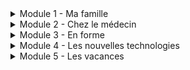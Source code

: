 <details>
  <summary>Module 1 - Ma famille</summary>
  <p>
    Ma famille et moi: <a href="https://adaligand.github.io/9-French/Family/famillealoud.html">Read aloud</a>&nbsp;<a href="https://adaligand.github.io/9-French/Family/familledict.html">Dictation</a>&nbsp;<a href="https://adaligand.github.io/9-French/Family/familleread.html">Reading</a>
  </p>
  <p>
    Description: <a href="https://adaligand.github.io/9-French/Family/descriptionaloud.html">Read aloud</a>&nbsp;<a href="https://adaligand.github.io/9-French/Family/descriptiondict.html">Dictation</a>&nbsp;<a href="https://adaligand.github.io/9-French/Family/descriptionread.html">Reading</a>
  </p>
  <p>
    Personnalité: <a href="https://adaligand.github.io/9-French/Family/Personalitéaloud.html">Read aloud</a>&nbsp;<a href="https://adaligand.github.io/9-French/Family/Personalitédict.html">Dictation</a>&nbsp;<a href="https://adaligand.github.io/9-French/Family/Personalitéread.html">Reading</a>
  </p>
  <p>
    Mon enfance: <a href="https://adaligand.github.io/9-French/Family/enfancealoud.html">Read aloud</a>&nbsp;<a href="https://adaligand.github.io/9-French/Family/enfancedict.html">Dictation</a>&nbsp;<a href="https://adaligand.github.io/9-French/Family/enfanceread.html">Reading</a>
  </p>
</details>

<details>
  <summary>Module 2 - Chez le médecin</summary>
  <p>
   J'ai mal: <a href="https://adaligand.github.io/9-French/doctor/jaimalaloud">Read aloud</a>&nbsp;<a href="https://adaligand.github.io/9-French/doctor/jaimaldict.html">Dictation</a>&nbsp;<a href="https://adaligand.github.io/9-French/">Reading</a>
  </p>
  <p>
    Problèmes de santé: <a href="https://adaligand.github.io/9-French/doctor/problemesaloud">Read aloud</a>&nbsp;<a href="https://adaligand.github.io/9-French/doctor/problemesdict">Dictation</a>&nbsp;<a href="https://adaligand.github.io/9-French/">Reading</a>
  </p>
  <p>
    Je me suis fait mal: <a href="https://adaligand.github.io/9-French/doctor/faitmalaloud">Read aloud</a>&nbsp;<a href="https://adaligand.github.io/9-French/doctor/faitmaldict">Dictation</a>&nbsp;<a href="https://adaligand.github.io/9-French/">Reading</a>
  </p>
  <p>
    Chez le médecin: <a href="https://adaligand.github.io/9-French/doctor/conseilsaloud">Read aloud</a>&nbsp;<a href="https://adaligand.github.io/9-French/doctor/conseilsdict">Dictation</a>&nbsp;<a href="https://adaligand.github.io/9-French/">Reading</a>
  </p>
</details>

<details>
  <summary>Module 3 - En forme</summary>
  <p>
    Les sports: <a href="https://adaligand.github.io/9-French/">Read aloud</a>&nbsp;<a href="https://adaligand.github.io/9-French/">Dictation</a>&nbsp;<a href="https://adaligand.github.io/9-French/">Reading</a>
  </p>
  <p>
    Les bienfaits du sport: <a href="https://adaligand.github.io/9-French/">Read aloud</a>&nbsp;<a href="https://adaligand.github.io/9-French/">Dictation</a>&nbsp;<a href="#">Reading</a>
  </p>
  <p>
    Je mange: <a href="https://adaligand.github.io/9-French/">Read aloud</a>&nbsp;<a href="https://adaligand.github.io/9-French/">Dictation</a>&nbsp;<a href="#">Reading</a>
  </p>
  <p>
    Bonne cuisine: <a href="https://adaligand.github.io/9-French/">Read aloud</a>&nbsp;<a href="https://adaligand.github.io/9-French/">Dictation</a>&nbsp;<a href="#">Reading</a>
  </p>
  <p>
    En pleine forme: <a href="https://adaligand.github.io/9-French/">Read aloud</a>&nbsp;<a href="https://adaligand.github.io/9-French/">Dictation</a>&nbsp;<a href="#">Reading</a>
  </p>
</details>

<details>
  <summary>Module 4 - Les nouvelles technologies</summary>
  <p>
    Nouvelles technologies: <a href="https://adaligand.github.io/9-French/Media/Techaloud.html">Read aloud</a>&nbsp;<a href="https://adaligand.github.io/9-French/Media/Techdict.html">Dictation</a>&nbsp;<a href="https://adaligand.github.io/9-French/Media/">Reading</a>
  </p>
  <p>
    Internet: <a href="https://adaligand.github.io/9-French/Media/internetaloud.html">Read aloud</a>&nbsp;<a href="https://adaligand.github.io/9-French/Media/internetdict.html">Dictation</a>&nbsp;<a href="https://adaligand.github.io/9-French/">Reading</a>
  </p>
  <p>
    Lecture: <a href="https://adaligand.github.io/9-French/">Read aloud</a>&nbsp;<a href="https://adaligand.github.io/9-French/Media/">Dictation</a>&nbsp;<a href="https://adaligand.github.io/9-French/">Reading</a>
  </p>
  <p>
    Musique: <a href="https://adaligand.github.io/9-French/Media/musicaloud.html">Read aloud</a>&nbsp;<a href="https://adaligand.github.io/9-French/Media/musicdict.html">Dictation</a>&nbsp;<a href="https://adaligand.github.io/9-French/">Reading</a>
  </p>
  <p>
    Télé: <a href="https://adaligand.github.io/9-French/Media/tvaloud.html">Read aloud</a>&nbsp;<a href="https://adaligand.github.io/9-French/Media/tvdict.html">Dictation</a>&nbsp;<a href="https://adaligand.github.io/9-French/">Reading</a>
  </p>
  <p>
    Cinéma: <a href="https://adaligand.github.io/9-French/Media/cinemaaloud.html">Read aloud</a>&nbsp;<a href="https://adaligand.github.io/9-French/Media/cinemadict.html">Dictation</a>&nbsp;<a href="#">Reading</a>
  </p>
</details>

<details>
  <summary>Module 5 - Les vacances</summary>
  <p>
    Pays: <a href="https://adaligand.github.io/9-French/">Read aloud</a>&nbsp;<a href="https://adaligand.github.io/9-French/">Dictation</a>&nbsp;<a href="#">Reading</a>
  </p>
  <p>
    Vacances: <a href="https://adaligand.github.io/9-French/">Read aloud</a>&nbsp;<a href="https://adaligand.github.io/9-French/">Dictation</a>&nbsp;<a href="#">Reading</a>
  </p>
  <p>
    En ville: <a href="https://adaligand.github.io/9-French/">Read aloud</a>&nbsp;<a href="https://adaligand.github.io/9-French/">Dictation</a>&nbsp;<a href="#">Reading</a>
  </p>
  <p>
    Les directions: <a href="https://adaligand.github.io/9-French/">Read aloud</a>&nbsp;<a href="https://adaligand.github.io/9-French/">Dictation</a>&nbsp;<a href="#">Reading</a>
  </p>
  <p>
    Les courses: <a href="https://adaligand.github.io/9-French/">Read aloud</a>&nbsp;<a href="https://adaligand.github.io/9-French/">Dictation</a>&nbsp;<a href="#">Reading</a>
  </p>
  <p>
    Au resto: <a href="https://adaligand.github.io/9-French/">Read aloud</a>&nbsp;<a href="https://adaligand.github.io/9-French/">Dictation</a>&nbsp;<a href="#">Reading</a>
  </p>
  <p>
    Jours de fête: <a href="https://adaligand.github.io/9-French/">Read aloud</a>&nbsp;<a href="https://adaligand.github.io/9-French/">Dictation</a>&nbsp;<a href="#">Reading</a>
  </p>
</details>
